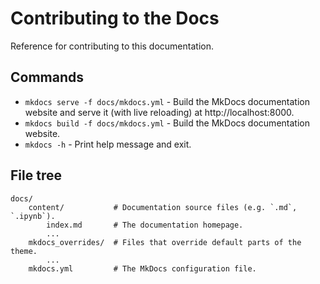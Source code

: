 # Contributing to the Docs

Reference for contributing to this documentation.

## Commands

* `mkdocs serve -f docs/mkdocs.yml` - Build the MkDocs documentation website and serve it (with live reloading) at http://localhost:8000.
* `mkdocs build -f docs/mkdocs.yml` - Build the MkDocs documentation website.
* `mkdocs -h` - Print help message and exit.

## File tree

```
docs/
    content/           # Documentation source files (e.g. `.md`, `.ipynb`).
        index.md       # The documentation homepage.
        ...
    mkdocs_overrides/  # Files that override default parts of the theme.
        ...
    mkdocs.yml         # The MkDocs configuration file.
```